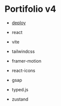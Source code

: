 
# Portifolio v4

-  [deploy](marina-barbosa.netlify.app)

- react
- vite
- tailwindcss
- framer-motion
- react-icons
- gsap
- typed.js
- zustand
